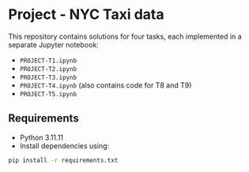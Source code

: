 # Project - NYC Taxi data

This repository contains solutions for four tasks, each implemented in a separate Jupyter notebook:

- `PROJECT-T1.ipynb`
- `PROJECT-T2.ipynb`
- `PROJECT-T3.ipynb`
- `PROJECT-T4.ipynb` (also contains code for T8 and T9)
- `PROJECT-T5.ipynb`

## Requirements

- Python 3.11.11
- Install dependencies using:

```bash
pip install -r requirements.txt

